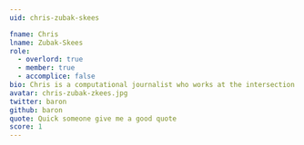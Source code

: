 ```yaml
---
uid: chris-zubak-skees

fname: Chris
lname: Zubak-Skees
role:
  - overlord: true
  - member: true
  - accomplice: false
bio: Chris is a computational journalist who works at the intersection of media, design and technology.
avatar: chris-zubak-zkees.jpg
twitter: baron
github: baron
quote: Quick someone give me a good quote
score: 1
---
```

